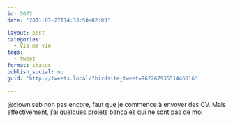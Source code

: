 ```yaml
---
id: 5072
date: '2011-07-27T14:33:50+02:00'

layout: post
categories:
  - Vis ma vie
tags:
  - tweet
format: status
publish_social: no
guid: 'http://tweets.local/?birdsite_tweet=96226793551446016'

---
```


@clowniseb non pas encore, faut que je commence à envoyer des CV. Mais effectivement, j’ai quelques projets bancales qui ne sont pas de moi